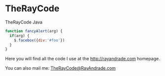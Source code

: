 
# TheRayCode
TheRayCode Java 

```javascript
function fancyAlert(arg) {
  if(arg) {
    $.facebox({div:'#foo'})
  }
}
```

Here you will find all the code I use at the <http://rayandrade.com> homepage.

You can also mail me: <TheRayCode@RayAndrade.com>
